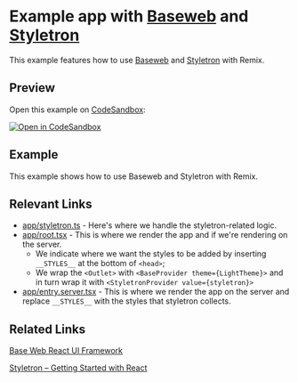 # Example app with [Baseweb](https://baseweb.design) and [Styletron](https://styletron.org)

This example features how to use [Baseweb](https://baseweb.design) and [Styletron](https://styletron.org) with Remix.

## Preview

Open this example on [CodeSandbox](https://codesandbox.com/s/remix-examples-with-baseweb):

[![Open in CodeSandbox](https://codesandbox.io/static/img/play-codesandbox.svg)](https://codesandbox.io/s/github/remix-run/examples/tree/main/with-baseweb)

## Example

This example shows how to use Baseweb and Styletron with Remix.

## Relevant Links

- [app/styletron.ts](./app/styletron.ts) - Here's where we handle the styletron-related logic.
- [app/root.tsx](./app/root.tsx) - This is where we render the app and if we're rendering on the server.
  - We indicate where we want the styles to be added by inserting `__STYLES__` at the bottom of `<head>`;
  - We wrap the `<Outlet>` with `<BaseProvider theme={LightTheme}>` and in turn wrap it with `<StyletronProvider value={styletron}>`
- [app/entry.server.tsx](./app/entry.server.tsx) - This is where we render the app on the server and replace `__STYLES__` with the styles that styletron collects.

## Related Links

[Base Web React UI Framework](https://baseweb.design)

[Styletron – Getting Started with React](https://styletron.org/getting-started#with-react)
